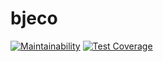 # bjeco

[![Maintainability](https://api.codeclimate.com/v1/badges/599a061a59a00343acac/maintainability)](https://codeclimate.com/github/brianespinosa/bjeco/maintainability)
[![Test Coverage](https://api.codeclimate.com/v1/badges/599a061a59a00343acac/test_coverage)](https://codeclimate.com/github/brianespinosa/bjeco/test_coverage)